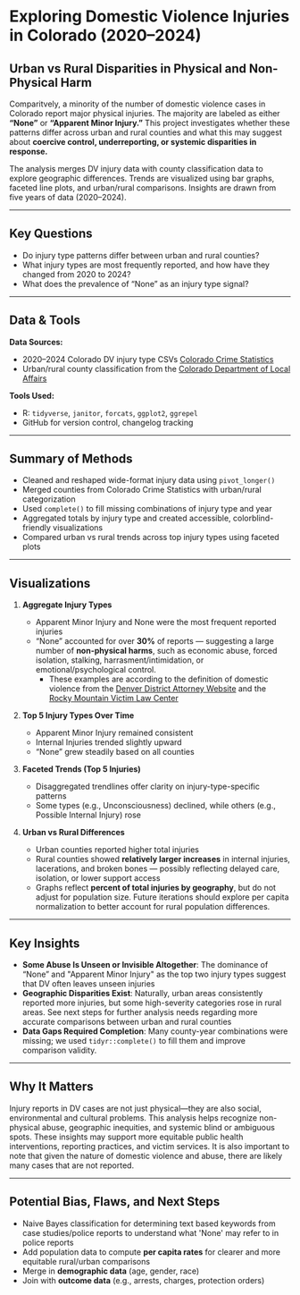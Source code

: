 # Exploring Domestic Violence Injuries in Colorado (2020–2024)  
## Urban vs Rural Disparities in Physical and Non-Physical Harm

Comparitvely, a minority of the number of domestic violence cases in Colorado report major physical injuries. The majority are labeled as either **“None”** or **“Apparent Minor Injury.”** This project investigates whether these patterns differ across urban and rural counties and what this may suggest about **coercive control, underreporting, or systemic disparities in response.**

The analysis merges DV injury data with county classification data to explore geographic differences. Trends are visualized using bar graphs, faceted line plots, and urban/rural comparisons. Insights are drawn from five years of data (2020–2024).

---

## Key Questions  
- Do injury type patterns differ between urban and rural counties?  
- What injury types are most frequently reported, and how have they changed from 2020 to 2024?  
- What does the prevalence of “None” as an injury type signal?

---

## Data & Tools  
**Data Sources:**  
- 2020–2024 Colorado DV injury type CSVs [Colorado Crime Statistics](https://coloradocrimestats.state.co.us/tops)
- Urban/rural county classification from the [Colorado Department of Local Affairs](https://cdola.colorado.gov/colorado-community-classification)  

**Tools Used:**  
- R: `tidyverse`, `janitor`, `forcats`, `ggplot2`, `ggrepel`  
- GitHub for version control, changelog tracking  

---

## Summary of Methods  
- Cleaned and reshaped wide-format injury data using `pivot_longer()`  
- Merged counties from Colorado Crime Statistics with urban/rural categorization  
- Used `complete()` to fill missing combinations of injury type and year  
- Aggregated totals by injury type and created accessible, colorblind-friendly visualizations  
- Compared urban vs rural trends across top injury types using faceted plots

---

## Visualizations

1. **Aggregate Injury Types**  
   - Apparent Minor Injury and None were the most frequent reported injuries  
   - “None” accounted for over **30%** of reports — suggesting a large number of **non-physical harms**, such as economic abuse, forced isolation, stalking, harrasment/intimidation, or emotional/psychological control.
      - These examples are according to the definition of domestic violence from the [Denver District Attorney Website](https://www.denverda.org/domestic-violence/) and the [Rocky Mountain Victim Law Center](https://www.rmvictimlaw.org/learn/legal-information/criminal/domestic-violence-domestic-abuse)

2. **Top 5 Injury Types Over Time**  
   - Apparent Minor Injury remained consistent  
   - Internal Injuries trended slightly upward  
   - “None” grew steadily based on all counties 

3. **Faceted Trends (Top 5 Injuries)**  
   - Disaggregated trendlines offer clarity on injury-type-specific patterns  
   - Some types (e.g., Unconsciousness) declined, while others (e.g., Possible Internal Injury) rose

4. **Urban vs Rural Differences**  
   - Urban counties reported higher total injuries  
   - Rural counties showed **relatively larger increases** in internal injuries, lacerations, and broken bones — possibly reflecting delayed care, isolation, or lower support access  
   - Graphs reflect **percent of total injuries by geography**, but do not adjust for population size. Future iterations should explore per capita normalization to better account for rural population differences.

---

## Key Insights  
- **Some Abuse Is Unseen or Invisible Altogether**: The dominance of “None” and "Apparent Minor Injury" as the top two injury types suggest that DV often leaves unseen injuries
- **Geographic Disparities Exist**: Naturally, urban areas consistently reported more injuries, but some high-severity categories rose in rural areas. See next steps for further analysis needs regarding more accurate comparisons between urban and rural counties
- **Data Gaps Required Completion**: Many county-year combinations were missing; we used `tidyr::complete()` to fill them and improve comparison validity.

---

## Why It Matters  
Injury reports in DV cases are not just physical—they are also social, environmental and cultural problems. This analysis helps recognize non-physical abuse, geographic inequities, and systemic blind or ambiguous spots. These insights may support more equitable public health interventions, reporting practices, and victim services. It is also important to note that given the nature of domestic violence and abuse, there are likely many cases that are not reported.

---

## Potential Bias, Flaws, and Next Steps  
- Naive Bayes classification for determining text based keywords from case studies/police reports to understand what 'None' may refer to in police reports
- Add population data to compute **per capita rates** for clearer and more equitable rural/urban comparisons  
- Merge in **demographic data** (age, gender, race)  
- Join with **outcome data** (e.g., arrests, charges, protection orders)  

